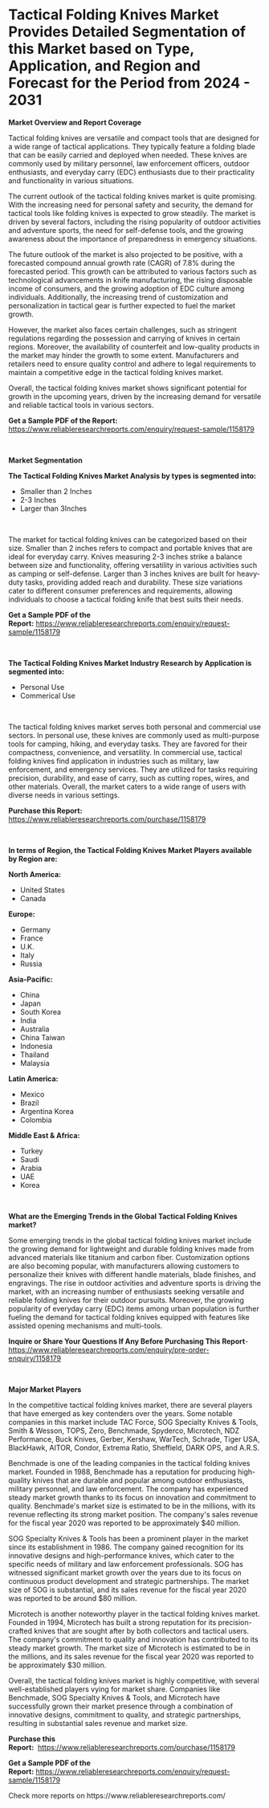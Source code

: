 <p><h1>Tactical Folding Knives Market Provides Detailed Segmentation of this Market based on Type, Application, and Region and Forecast for the Period from 2024 - 2031</h1></p><p><strong>Market Overview and Report Coverage</strong></p>
<p><p>Tactical folding knives are versatile and compact tools that are designed for a wide range of tactical applications. They typically feature a folding blade that can be easily carried and deployed when needed. These knives are commonly used by military personnel, law enforcement officers, outdoor enthusiasts, and everyday carry (EDC) enthusiasts due to their practicality and functionality in various situations.</p><p>The current outlook of the tactical folding knives market is quite promising. With the increasing need for personal safety and security, the demand for tactical tools like folding knives is expected to grow steadily. The market is driven by several factors, including the rising popularity of outdoor activities and adventure sports, the need for self-defense tools, and the growing awareness about the importance of preparedness in emergency situations.</p><p>The future outlook of the market is also projected to be positive, with a forecasted compound annual growth rate (CAGR) of 7.8% during the forecasted period. This growth can be attributed to various factors such as technological advancements in knife manufacturing, the rising disposable income of consumers, and the growing adoption of EDC culture among individuals. Additionally, the increasing trend of customization and personalization in tactical gear is further expected to fuel the market growth.</p><p>However, the market also faces certain challenges, such as stringent regulations regarding the possession and carrying of knives in certain regions. Moreover, the availability of counterfeit and low-quality products in the market may hinder the growth to some extent. Manufacturers and retailers need to ensure quality control and adhere to legal requirements to maintain a competitive edge in the tactical folding knives market.</p><p>Overall, the tactical folding knives market shows significant potential for growth in the upcoming years, driven by the increasing demand for versatile and reliable tactical tools in various sectors.</p></p>
<p><strong>Get a Sample PDF of the Report:</strong> <a href="https://www.reliableresearchreports.com/enquiry/request-sample/1158179">https://www.reliableresearchreports.com/enquiry/request-sample/1158179</a></p>
<p>&nbsp;</p>
<p><strong>Market Segmentation</strong></p>
<p><strong>The Tactical Folding Knives Market Analysis by types is segmented into:</strong></p>
<p><ul><li>Smaller than 2 Inches</li><li>2-3 Inches</li><li>Larger than 3Inches</li></ul></p>
<p>&nbsp;</p>
<p><p>The market for tactical folding knives can be categorized based on their size. Smaller than 2 inches refers to compact and portable knives that are ideal for everyday carry. Knives measuring 2-3 inches strike a balance between size and functionality, offering versatility in various activities such as camping or self-defense. Larger than 3 inches knives are built for heavy-duty tasks, providing added reach and durability. These size variations cater to different consumer preferences and requirements, allowing individuals to choose a tactical folding knife that best suits their needs.</p></p>
<p><strong>Get a Sample PDF of the Report:</strong>&nbsp;<a href="https://www.reliableresearchreports.com/enquiry/request-sample/1158179">https://www.reliableresearchreports.com/enquiry/request-sample/1158179</a></p>
<p>&nbsp;</p>
<p><strong>The Tactical Folding Knives Market Industry Research by Application is segmented into:</strong></p>
<p><ul><li>Personal Use</li><li>Commerical Use</li></ul></p>
<p>&nbsp;</p>
<p><p>The tactical folding knives market serves both personal and commercial use sectors. In personal use, these knives are commonly used as multi-purpose tools for camping, hiking, and everyday tasks. They are favored for their compactness, convenience, and versatility. In commercial use, tactical folding knives find application in industries such as military, law enforcement, and emergency services. They are utilized for tasks requiring precision, durability, and ease of carry, such as cutting ropes, wires, and other materials. Overall, the market caters to a wide range of users with diverse needs in various settings.</p></p>
<p><strong>Purchase this Report:</strong>&nbsp; <a href="https://www.reliableresearchreports.com/purchase/1158179">https://www.reliableresearchreports.com/purchase/1158179</a></p>
<p>&nbsp;</p>
<p><strong>In terms of Region, the Tactical Folding Knives Market Players available by Region are:</strong></p>
<p>
    <p> <strong> North America: </strong>
        <ul>
            <li>United States</li>
            <li>Canada</li>
        </ul>
        </p> 
    <p> <strong> Europe: </strong>
        <ul>
            <li>Germany</li>
            <li>France</li>
            <li>U.K.</li>
            <li>Italy</li>
            <li>Russia</li>
        </ul>
        </p> 
    <p> <strong> Asia-Pacific: </strong>
        <ul>
            <li>China</li>
            <li>Japan</li>
            <li>South Korea</li>
            <li>India</li>
            <li>Australia</li>
            <li>China Taiwan</li>
            <li>Indonesia</li>
            <li>Thailand</li>
            <li>Malaysia</li>
        </ul>
        </p> 
    <p> <strong> Latin America: </strong>
        <ul>
            <li>Mexico</li>
            <li>Brazil</li>
            <li>Argentina Korea</li>
            <li>Colombia</li>
        </ul>
        </p> 
    <p> <strong> Middle East & Africa: </strong>
        <ul>
            <li>Turkey</li>
            <li>Saudi</li>
            <li>Arabia</li>
            <li>UAE</li>
            <li>Korea</li>
        </ul>
    </p>
    </p>
<p>&nbsp;</p>
<p><strong>What are the Emerging Trends in the Global Tactical Folding Knives market?</strong></p>
<p><p>Some emerging trends in the global tactical folding knives market include the growing demand for lightweight and durable folding knives made from advanced materials like titanium and carbon fiber. Customization options are also becoming popular, with manufacturers allowing customers to personalize their knives with different handle materials, blade finishes, and engravings. The rise in outdoor activities and adventure sports is driving the market, with an increasing number of enthusiasts seeking versatile and reliable folding knives for their outdoor pursuits. Moreover, the growing popularity of everyday carry (EDC) items among urban population is further fueling the demand for tactical folding knives equipped with features like assisted opening mechanisms and multi-tools.</p></p>
<p><strong>Inquire or Share Your Questions If Any Before Purchasing This Report</strong>- <a href="https://www.reliableresearchreports.com/enquiry/pre-order-enquiry/1158179">https://www.reliableresearchreports.com/enquiry/pre-order-enquiry/1158179</a></p>
<p>&nbsp;</p>
<p><strong>Major Market Players</strong></p>
<p><p>In the competitive tactical folding knives market, there are several players that have emerged as key contenders over the years. Some notable companies in this market include TAC Force, SOG Specialty Knives & Tools, Smith & Wesson, TOPS, Zero, Benchmade, Spyderco, Microtech, NDZ Performance, Buck Knives, Gerber, Kershaw, WarTech, Schrade, Tiger USA, BlackHawk, AITOR, Condor, Extrema Ratio, Sheffield, DARK OPS, and A.R.S.</p><p>Benchmade is one of the leading companies in the tactical folding knives market. Founded in 1988, Benchmade has a reputation for producing high-quality knives that are durable and popular among outdoor enthusiasts, military personnel, and law enforcement. The company has experienced steady market growth thanks to its focus on innovation and commitment to quality. Benchmade's market size is estimated to be in the millions, with its revenue reflecting its strong market position. The company's sales revenue for the fiscal year 2020 was reported to be approximately $40 million.</p><p>SOG Specialty Knives & Tools has been a prominent player in the market since its establishment in 1986. The company gained recognition for its innovative designs and high-performance knives, which cater to the specific needs of military and law enforcement professionals. SOG has witnessed significant market growth over the years due to its focus on continuous product development and strategic partnerships. The market size of SOG is substantial, and its sales revenue for the fiscal year 2020 was reported to be around $80 million.</p><p>Microtech is another noteworthy player in the tactical folding knives market. Founded in 1994, Microtech has built a strong reputation for its precision-crafted knives that are sought after by both collectors and tactical users. The company's commitment to quality and innovation has contributed to its steady market growth. The market size of Microtech is estimated to be in the millions, and its sales revenue for the fiscal year 2020 was reported to be approximately $30 million.</p><p>Overall, the tactical folding knives market is highly competitive, with several well-established players vying for market share. Companies like Benchmade, SOG Specialty Knives & Tools, and Microtech have successfully grown their market presence through a combination of innovative designs, commitment to quality, and strategic partnerships, resulting in substantial sales revenue and market size.</p></p>
<p><strong>Purchase this Report:</strong>&nbsp;&nbsp;<a href="https://www.reliableresearchreports.com/purchase/1158179">https://www.reliableresearchreports.com/purchase/1158179</a></p>
<p></p>
<p><strong>Get a Sample PDF of the Report:</strong>&nbsp;<a href="https://www.reliableresearchreports.com/enquiry/request-sample/1158179">https://www.reliableresearchreports.com/enquiry/request-sample/1158179</a></p>
<p>Check more reports on https://www.reliableresearchreports.com/</p>